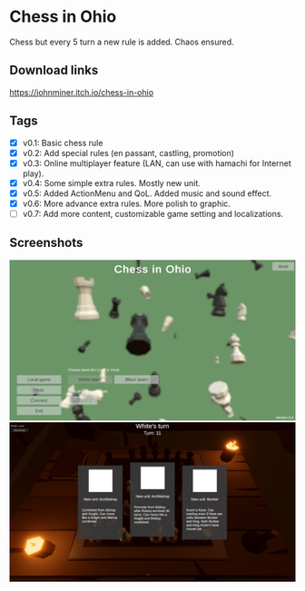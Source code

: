 # Chess in Ohio

Chess but every 5 turn a new rule is added. Chaos ensured.

## Download links

<https://johnminer.itch.io/chess-in-ohio>

## Tags

- [x] v0.1: Basic chess rule
- [x] v0.2: Add special rules (en passant, castling, promotion)
- [x] v0.3: Online multiplayer feature (LAN, can use with hamachi for Internet play).
- [x] v0.4: Some simple extra rules. Mostly new unit.
- [x] v0.5: Added ActionMenu and QoL. Added music and sound effect.
- [x] v0.6: More advance extra rules. More polish to graphic.
- [ ] v0.7: Add more content, customizable game setting and localizations.

## Screenshots

![Main menu screenshot](/Images/menu.jpg "Main menu")
![Ingame screenshot](/Images/ingame.jpg "Ingame")
